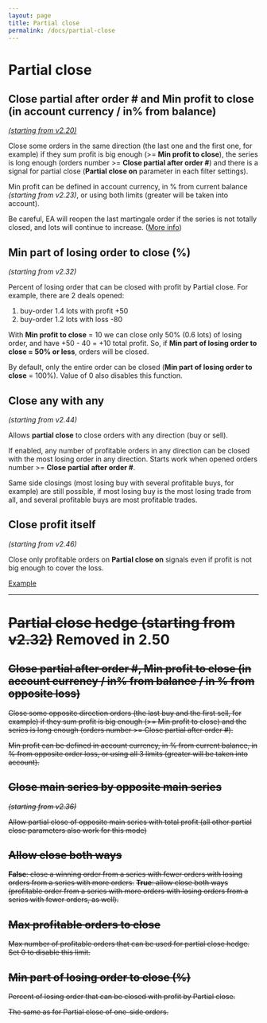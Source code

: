```yaml
---
layout: page
title: Partial close
permalink: /docs/partial-close
---
```


# Partial close

## Close partial after order # and Min profit to close (in account currency / in% from balance)

[*(starting from v2.20)*](/docs/versions-history#20201103-220)

Close some orders in the same direction (the last one and the first one, for example) if they sum profit is big enough (>= **Min profit to close**), the series is long enough (orders number >= **Close partial after order #**) and there is a signal for partial close (**Partial close on** parameter in each filter settings).

Min profit can be defined in account currency, in % from current balance *(starting from v2.23)*, or using both limits (greater will be taken into account).

Be careful, EA will reopen the last martingale order if the series is not totally closed, and lots will continue to increase. ([More info](https://communitypowerea.userecho.com/en/communities/1/topics/225-partial-close-of-martingale-trades-with-counter-trades-after-maximum-number-of-trades-are-reached))


## Min part of losing order to close (%)

*(starting from v2.32)*

Percent of losing order that can be closed with profit by Partial close.
For example, there are 2 deals opened:
1. buy-order 1.4 lots with profit +50
1. buy-order 1.2 lots with loss -80

With **Min profit to close** = 10 we can close only 50% (0.6 lots) of losing order, and have +50 - 40 = +10 total profit. So, if **Min part of losing order to close = 50% or less**, orders will be closed.

By default, only the entire order can be closed (**Min part of losing order to close** = 100%). Value of 0 also disables this function.


## Close any with any

*(starting from v2.44)*

Allows **partial close** to close orders with any direction (buy or sell).

If enabled, any number of profitable orders in any direction can be closed with the most losing order in any direction. Starts work when opened orders number >= **Close partial after order #**.

Same side closings (most losing buy with several profitable buys, for example) are still possible, if most losing buy is the most losing trade from all, and several profitable buys are most profitable trades.


## Close profit itself

*(starting from v2.46)*

Close only profitable orders on **Partial close on** signals even if profit is not big enough to cover the loss.

[Example](https://t.me/CommunityPowerNews/12)


<hr>


# ~~Partial close hedge (starting from v2.32)~~ **Removed in 2.50**

## ~~Close partial after order #, Min profit to close (in account currency / in% from balance / in % from opposite loss)~~

~~Close some opposite direction orders (the last buy and the first sell, for example) if they sum profit is big enough (>= Min profit to close) and the series is long enough (orders number >= Close partial after order #).~~

~~Min profit can be defined in account currency, in % from current balance, in % from opposite order loss, or using all 3 limits (greater will be taken into account).~~


## ~~Close main series by opposite main series~~

~~*(starting from v2.36)*~~

~~Allow partial close of opposite main series with total profit (all other partial close parameters also work for this mode)~~


## ~~Allow close both ways~~

~~**False**: close a winning order from a series with fewer orders with losing orders from a series with more orders.~~
~~**True**: allow close both ways (profitable order from a series with more orders with losing orders from a series with fewer orders, as well).~~


## ~~Max profitable orders to close~~

~~Max number of profitable orders that can be used for partial close hedge. Set 0 to disable this limit.~~


## ~~Min part of losing order to close (%)~~

~~Percent of losing order that can be closed with profit by Partial close.~~

~~The same as for Partial close of one-side orders.~~




